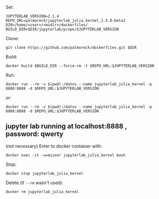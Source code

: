 Set:

```
JUPYTERLAB_VERSION=2.1.4
REPO_URL=palmoreck/jupyterlab_julia_kernel_1.5.0-beta1
DIR=/home/<user>/<midir>/dockerfiles/
BUILD_DIR=$DIR/jupyterlab/prope/$JUPYTERLAB_VERSION
```

Clone:

```
git clone https://github.com/palmoreck/dockerfiles.git $DIR
```

Build:

```
docker build $BUILD_DIR --force-rm -t $REPO_URL:$JUPYTERLAB_VERSION
```


Run:

```
docker run --rm -v $(pwd):/datos --name jupyterlab_julia_kernel -p 8888:8888 -d $REPO_URL:$JUPYTERLAB_VERSION
```

or:

```
docker run --rm -v $(pwd):/datos --name jupyterlab_julia_kernel -p 8888:8888 -d $REPO_URL:$JUPYTERLAB_VERSION
```

## jupyter lab running at localhost:8888 , password: qwerty

(not necessary) Enter to docker container with:

```
docker exec -it -u=miuser jupyterlab_julia_kernel bash
```

Stop:

```
docker stop jupyterlab_julia_kernel
```

Delete (if `--rm` wasn't used):


```
docker rm jupyterlab_julia_kernel
```


